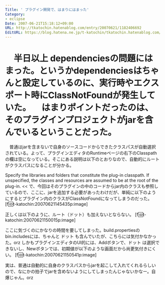 ```yaml
---
Title: ' プラグイン開発で、はまりにはまった'
Category:
- eclipse
Date: 2007-06-21T15:18:12+09:00
URL: http://tkatochin.hatenablog.com/entry/20070621/1182406692
EditURL: https://blog.hatena.ne.jp/t-katochin/tkatochin.hatenablog.com/atom/entry/6653586347154755380
---
```


　半日以上 dependenciesの問題にはまった。というかdependenciesはちゃんと設定しているのに、実行時やエクスポート時にClassNotFoundが発生していた。
　はまりポイントだったのは、そのプラグインプロジェクトがjarを含んでいるということだった。
====
　普通はjarを含まないで自身のソースコードからできたクラスパスが自動選択されている。よって、プラグインエディタのRuntimeページの右下のClasspathの欄は空になっている。そこにある説明は以下のとおりなので、自動的にルートがクラスパスになることが分かる。
>>
Specify the libraries and folders that constitute the plug-in classpath.  If unspecified, the classes and resources are assumed to be at the root of the plug-in.
<<
で、今回はそのプラグインの中のコードからjar内のクラスも参照しているので、ここに、jarを追加する必要があったわけだが、単純に以下のようにするとプラグイン内のクラスがClassNotFoundになってしまうのだった。
[f:id:t-katochin:20070621145435p:image]

正しくは以下のように、ルート（ドット）も加えないとならない。
[f:id:t-katochin:20070621150015p:image]

ここに気づくのにかなりの時間を要してしまった。build.propertiesのbin.includesには、ちゃんと ドット も含んでいたが、こちらには気付かなかった。orz
しかもプラグインエディタのUI的には、Addボタンで、ドット は選択できないし、Newボタンでは、初期値が以下のような画面だから尚更気付きにくい。
[f:id:t-katochin:20070621150541p:image]

実は、普通は自動的に自身のクラスパスからjarを起こして入れてくれるらしいので、なにかの拍子でjarを含めないようにしてしまったんじゃないかなー。自爆じゃん。orz
